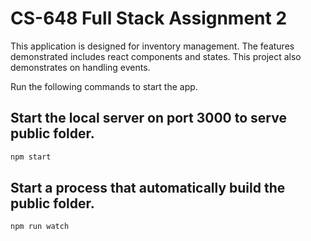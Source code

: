 # CS-648 Full Stack Assignment 2

This application is designed for inventory management. The features demonstrated includes react components and states. This project also demonstrates on handling events.

Run the following commands to start the app.

## Start the local server on port 3000 to serve public folder.

```bash
npm start
```

## Start a process that automatically build the public folder.

```bash
npm run watch
```
